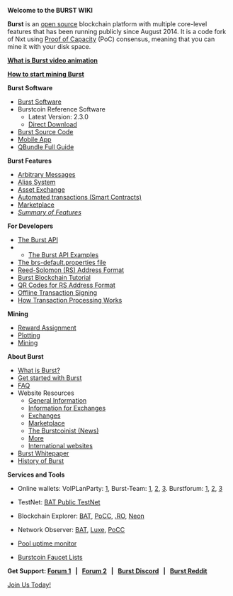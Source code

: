 **Welcome to the BURST WIKI**

**Burst** is an [open source](https://github.com/burst-apps-team/burstcoin) blockchain platform with multiple core-level features that has been running publicly since August 2014. It is a code fork of Nxt using [Proof of Capacity](proof-of-capacity.md) (PoC) consensus, meaning that you can mine it with your disk space.

**[What is Burst video animation](https://www.youtube.com/watch?v=Fyj9RIyxLb4)**

**[How to start mining Burst](https://www.youtube.com/watch?v=LJLhw37Lh_8&t)**

**Burst Software**

- [Burst Software](burst-software.md)
-   Burstcoin Reference Software
    -   Latest Version: 2.3.0
    -   [Direct Download](https://github.com/burst-apps-team/burstcoin/releases/download/v2.3.0/burstcoin-2.3.0.zip)
-   [Burst Source Code](https://github.com/burst-apps-team/burstcoin)
-   [Mobile App](mobile-app.md)
-   [QBundle Full Guide](qbundle.md)

**Burst Features**

-   [Arbitrary Messages](arbitrary-messages.md)
-   [Alias System](alias-system.md)
-   [Asset Exchange](asset-exchange.md)
-   [Automated transactions (Smart Contracts)](automated-transaction.md)
-   [Marketplace](marketplace.md)
-   [*Summary of Features*](current-features.md)

**For Developers**

-   [The Burst API](the-burst-api.md)
-   -   [The Burst API Examples](the-burst-api-examples.md)
-   [The brs-default.properties file](brs-default-properties-configuration-file.md)
-   [Reed-Solomon (RS) Address Format](rs-address-format.md)
-   [Burst Blockchain Tutorial](burst-blockchain-tutorial.md)
-   [QR Codes for RS Address Format](qr-codes-for-rs-address-format.md)
-   [Offline Transaction Signing](offline-transaction-signing.md)
-   [How Transaction Processing Works](how-tx-processing-works.md)

**Mining**

-   [Reward Assignment](reward-assignment.md)
-   [Plotting](plotting.md)
-   [Mining](mining.md)

**About Burst**

-   [What is Burst?](burst-wiki.md)
-   [Get started with Burst](getting-started.md)
-   [FAQ](faq.md)
-   Website Resources
    -   [General Information](https://www.burst-coin.org/)
    -   [Information for Exchanges](https://www.burst-coin.org/information-for-exchanges)
    -   [Exchanges](exchanges.md)
    -   [Marketplace](http://x.burstnation.com/marketplace)
    -   [The Burstcoinist (News)](https://www.burstcoin.ist/)
    -   [More](list-of-burst-related-websites.md)
    -   [International websites](list-of-international-burst-websites.md)
-   [Burst Whitepaper](whitepaper-burst.md)
-   [History of Burst](history-of-burst.md)

**Services and Tools**

- Online wallets: VoIPLanParty: [1](https://voiplanparty.com:8125/index.html), Burst-Team: [1](https://wallet3.burst-team.us:2083/index.html), [2](https://wallet4.burst-team.us:2083/index.html), [3](https://wallet5.burst-team.us:2083/index.html). Burstforum: [1](https://wallet1.burstforum.net:2083/index.html), [2](https://wallet2.burstforum.net:2083/index.html), [3](https://wallet3.burstforum.net:2083/index.html)

-   TestNet: [BAT Public TestNet](http://testnet.getburst.net:6876/index.html)
-   Blockchain Explorer: [BAT](https://explorer.burstcoin.network/), [PoCC](https://explore.burst.cryptoguru.org/), [.RO](https://explore.burstcoin.ro/), [Neon](http://burstneon.com/monitor?id=16020314477710380875)
-   Network Observer: [BAT](https://explorer.burstcoin.network/?action=network_status), [Luxe](http://burstcoin.cc/), [PoCC](https://explore.burst.cryptoguru.org/tool/observe)
-   [Pool uptime monitor](https://uptime.statuscake.com/?TestID=M30iNz7TSq)
-   [Burstcoin Faucet Lists](http://burstfaucets.com/)

**Get Support: [Forum 1](https://burstforum.net/)   |   [Forum 2](https://forums.getburst.net)   |   [Burst Discord](https://discord.gg/PMUgVSY)   |   [Burst Reddit](https://www.reddit.com/r/burst/)**

[Join Us Today!](join-us-.md)
